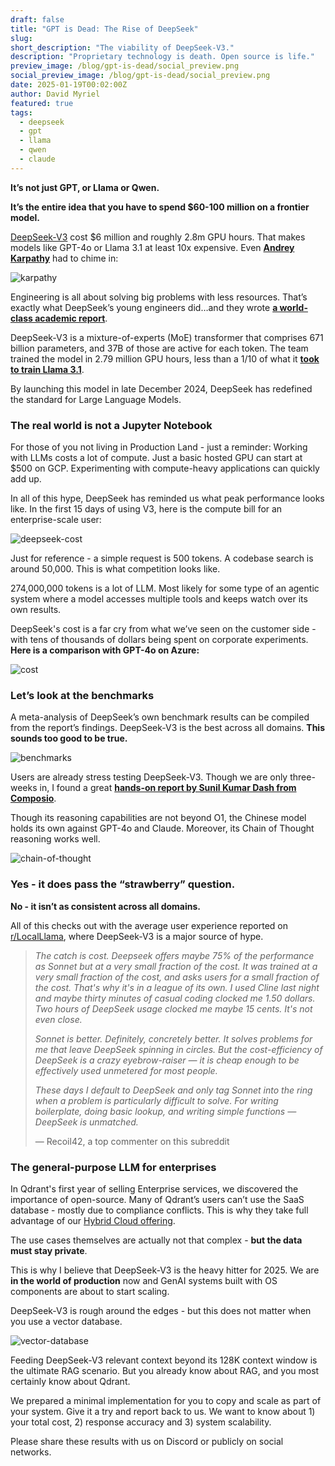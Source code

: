 ```yaml
---
draft: false
title: "GPT is Dead: The Rise of DeepSeek"
slug: 
short_description: "The viability of DeepSeek-V3."
description: "Proprietary technology is death. Open source is life."
preview_image: /blog/gpt-is-dead/social_preview.png
social_preview_image: /blog/gpt-is-dead/social_preview.png
date: 2025-01-19T00:02:00Z
author: David Myriel
featured: true
tags:
  - deepseek
  - gpt
  - llama
  - qwen
  - claude
---
```


**It’s not just GPT, or Llama or Qwen.**

**It’s the entire idea that you have to spend $60-100 million on a frontier model.**

[DeepSeek-V3](https://huggingface.co/deepseek-ai/DeepSeek-V3) cost $6 million and roughly 2.8m GPU hours. That makes models like GPT-4o or Llama 3.1 at least 10x expensive. Even [**Andrey Karpathy**](https://x.com/karpathy/status/1872362712958906460?lang=en) had to chime in:

![karpathy](/blog/gpt-is-dead/karpathy.png)

Engineering is all about solving big problems with less resources. That’s exactly what DeepSeek’s young engineers did…and they wrote [**a world-class academic report**](https://arxiv.org/pdf/2412.19437). 

DeepSeek-V3 is a mixture-of-experts (MoE) transformer that comprises 671 billion parameters, and 37B of those are active for each token. The team trained the model in 2.79 million GPU hours, less than a 1/10 of what it [**took to train Llama 3.1**](https://build.nvidia.com/meta/llama-3_1-405b-instruct/modelcard). 

By launching this model in late December 2024, DeepSeek has redefined the standard for Large Language Models.

### The real world is not a Jupyter Notebook

For those of you not living in Production Land - just a reminder: Working with LLMs costs a lot of compute. Just a basic hosted GPU can start at $500 on GCP. Experimenting with compute-heavy applications can quickly add up.

In all of this hype, DeepSeek has reminded us what peak performance looks like. In the first 15 days of using V3, here is the compute bill for an enterprise-scale user:

![deepseek-cost](/blog/gpt-is-dead/deepseek-cost.png)

Just for reference - a simple request is 500 tokens. A codebase search is around 50,000. This is what competition looks like.

274,000,000 tokens is a lot of LLM. Most likely for some type of an agentic system where a model accesses multiple tools and keeps watch over its own results. 

DeepSeek's cost is a far cry from what we’ve seen on the customer side - with tens of thousands of dollars being spent on corporate experiments. **Here is a comparison with GPT-4o on Azure:**

![cost](/blog/gpt-is-dead/cost.png)

### Let’s look at the benchmarks

A meta-analysis of DeepSeek’s own benchmark results can be compiled from the report’s findings. DeepSeek-V3 is the best across all domains. **This sounds too good to be true.**

![benchmarks](/blog/gpt-is-dead/benchmarks.png)

Users are already stress testing DeepSeek-V3. Though we are only three-weeks in, I found a great [**hands-on report by Sunil Kumar Dash from Composio**](https://composio.dev/blog/notes-on-new-deepseek-v3/).

Though its reasoning capabilities are not beyond O1, the Chinese model holds its own against GPT-4o and Claude. Moreover, its Chain of Thought reasoning works well. 

![chain-of-thought](/blog/gpt-is-dead/chain-of-thought.png)

### Yes - it does pass the “strawberry” question. 

**No - it isn’t as consistent across all domains.**

All of this checks out with the average user experience reported on [r/LocalLlama](https://www.reddit.com/r/LocalLLaMA/comments/1i2y810/is_deepseek_v3_overhyped/), where DeepSeek-V3 is a major source of hype. 

> *The catch is cost. Deepseek offers maybe 75% of the performance as Sonnet but at a very small fraction of the cost. It was trained at a very small fraction of the cost, and asks users for a small fraction of the cost. That's why it's in a league of its own. I used Cline last night and maybe thirty minutes of casual coding clocked me 1.50 dollars. Two hours of DeepSeek usage clocked me maybe 15 cents. It's not even close.*
> 
> 
> *Sonnet is better. Definitely, concretely better. It solves problems for me that leave DeepSeek spinning in circles. But the cost-efficiency of DeepSeek is a crazy eyebrow-raiser — it is cheap enough to be effectively used unmetered for most people.*
> 
> *These days I default to DeepSeek and only tag Sonnet into the ring when a problem is particularly difficult to solve. For writing boilerplate, doing basic lookup, and writing simple functions — DeepSeek is unmatched.*
> 
> — Recoil42, a top commenter on this subreddit
> 

### The general-purpose LLM for enterprises

In Qdrant's first year of selling Enterprise services, we discovered the importance of open-source.  Many of Qdrant’s users can’t use the SaaS database - mostly due to compliance conflicts. This is why they take full advantage of our [Hybrid Cloud offering](/hybrid-cloud/). 

The use cases themselves are actually not that complex - **but the data must stay private**.

This is why I believe that DeepSeek-V3 is the heavy hitter for 2025. We are **in the world of production** now and GenAI systems built with OS components are about to start scaling. 

DeepSeek-V3 is rough around the edges - but this does not matter when you use a vector database. 

![vector-database](/blog/gpt-is-dead/vector-database.png)

Feeding DeepSeek-V3 relevant context beyond its 128K context window is the ultimate RAG scenario. But you already know about RAG, and you most certainly know about Qdrant.

We prepared a minimal implementation for you to copy and scale as part of your system. Give it a try and report back to us.
We want to know about 1) your total cost, 2) response accuracy and 3) system scalability.

Please share these results with us on Discord or publicly on social networks. 


